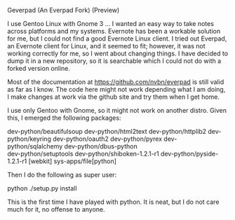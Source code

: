 Geverpad (An Everpad Fork) (Preview)

I use Gentoo Linux with Gnome 3 ... I wanted an easy way to take notes across platforms and my systems. Evernote has been a workable solution for me, but I could not find a good Evernote Linux client. I tried out Everpad, an Evernote client for Linux, and it seemed to fit; however, it was not working correctly for me, so I went about changing things. I have decided to dump it in a new repository, so it is searchable which I could not do with a forked version online.

Most of the documentation at https://github.com/nvbn/everpad is still valid as far as I know. The code here might not work depending what I am doing, I make changes at work via the github site and try them when I get home.

I use only Gentoo with Gnome, so it might not work on another distro.  Given this, I emerged the following packages:

dev-python/beautifulsoup 
dev-python/html2text 
dev-python/httplib2 
dev-python/keyring 
dev-python/oauth2 
dev-python/pyrex 
dev-python/sqlalchemy 
dev-python/dbus-python  
dev-python/setuptools
dev-python/shiboken-1.2.1-r1
dev-python/pyside-1.2.1-r1 [webkit]
sys-apps/file[python]

Then I do the following as super user:

python ./setup.py install


This is the first time I have played with python. It is neat, but I do not care much for it, no offense to anyone.
